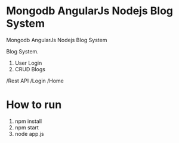 # Mongodb AngularJs Nodejs Blog System
Mongodb AngularJs Nodejs Blog System

Blog System.

1. User Login
2. CRUD Blogs

/Rest API
/Login
/Home

# How to run
1. npm install
2. npm start
3. node app.js

